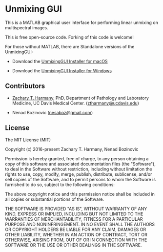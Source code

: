 # Unmixing GUI

This is a MATLAB graphical user interface for performing linear unmixing on multispectral images. 

This is free open-source code. Forking of this code is welcome!

For those without MATLAB, there are Standalone versions of the UnmixingGUI:

- Download the [UnmixingGUI Installer for macOS](https://github.com/UCDavisMUSE/unmixinggui/raw/master/Standalone/macOS/UnmixingGUI/for_redistribution/UnmixingGUI_Installer.zip)

- Download the [UnmixingGUI Installer for Windows](https://github.com/UCDavisMUSE/unmixinggui/raw/master/Standalone/Windows/UnmixingGUI/for_redistribution/UnmixingGUI_Installer.zip)


## Contributors

- [Zachary T. Harmany](http://drz.ac), PhD, Department of Pathology and Laboratory Medicine, UC Davis Medical Center. (ztharmany@ucdavis.edu)

- Nenad Bozinovic (nesaboz@gmail.com)


## License

The MIT License (MIT)

Copyright (c) 2016-present Zachary T. Harmany, Nenad Bozinovic

Permission is hereby granted, free of charge, to any person obtaining a copy of this software and associated documentation files (the "Software"), to deal in the Software without restriction, including without limitation the rights to use, copy, modify, merge, publish, distribute, sublicense, and/or sell copies of the Software, and to permit persons to whom the Software is furnished to do so, subject to the following conditions:

The above copyright notice and this permission notice shall be included in all copies or substantial portions of the Software.

THE SOFTWARE IS PROVIDED "AS IS", WITHOUT WARRANTY OF ANY KIND, EXPRESS OR IMPLIED, INCLUDING BUT NOT LIMITED TO THE WARRANTIES OF MERCHANTABILITY, FITNESS FOR A PARTICULAR PURPOSE AND NONINFRINGEMENT. IN NO EVENT SHALL THE AUTHORS OR COPYRIGHT HOLDERS BE LIABLE FOR ANY CLAIM, DAMAGES OR OTHER LIABILITY, WHETHER IN AN ACTION OF CONTRACT, TORT OR OTHERWISE, ARISING FROM, OUT OF OR IN CONNECTION WITH THE SOFTWARE OR THE USE OR OTHER DEALINGS IN THE SOFTWARE.

